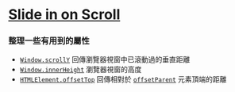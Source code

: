 # [Slide in on Scroll](https://ykichi.github.io/JavaScript30---YKichi/13%20-%20Slide%20in%20on%20Scroll/)
### 整理一些有用到的屬性
+ [`Window.scrollY`](https://developer.mozilla.org/zh-CN/docs/Web/API/Window/scrollY) 回傳瀏覽器視窗中已滾動過的垂直距離
+ [`Window.innerHeight`](https://developer.mozilla.org/zh-CN/docs/Web/API/Window/innerHeight) 瀏覽器視窗的高度
+ [`HTMLElement.offsetTop`](https://developer.mozilla.org/zh-CN/docs/Web/API/HTMLElement/offsetTop) 回傳相對於 [`offsetParent`](https://developer.mozilla.org/zh-CN/docs/Web/API/HTMLElement/offsetParent) 元素頂端的距離
